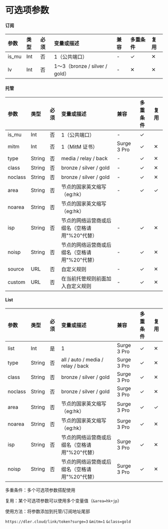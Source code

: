 # 可选项参数

#### 订阅

| 参数 | 类型 | 必须 | 变量或描述 | 兼容 | 多重条件 | 复用 |
| :--- | :--- | :--- | :--- | :--- | :--- | :--- |
| is\_mu | Int | 否 | 1（公共端口） | - | ✓ | ✕ |
| lv | Int | 否 | 1～3（bronze / silver / gold） | - | ✕ | ✕ |

#### 托管

| 参数 | 类型 | 必须 | 变量或描述 | 兼容 | 多重条件 | 复用 |
| :--- | :--- | :--- | :--- | :--- | :--- | :--- |
| is\_mu | Int | 否 | 1（公共端口） | - | ✓ |  |
| mitm | Int | 否 | 1（MitM 证书） | Surge 3 Pro | ✓ | ✕ |
| type | String | 否 | media / relay / back | - | ✓ | ✕ |
| class | String | 否 | bronze / silver / gold | - | ✓ | ✕ |
| noclass | String | 否 | bronze / silver / gold | - | ✓ | ✕ |
| area | String | 否 | 节点的国家英文缩写（eg:hk） | - | ✓ | ✓ |
| noarea | String | 否 | 节点的国家英文缩写（eg:hk） |  |  |  |
| isp | String | 否 | 节点的网络运营商或后缀名（空格请用"%20"代替） | - | ✓ | ✕ |
| noisp | String | 否 | 节点的网络运营商或后缀名（空格请用"%20"代替） | - | ✓ | ✕ |
| source | URL | 否 | 自定义规则 | - | ✓ | ✕ |
| custom | URL | 否 | 在当前托管规则前面加入自定义规则 | - | ✓ | ✕ |

#### List

| 参数 | 类型 | 必须 | 变量或描述 | 兼容 | 多重条件 | 复用 |
| :--- | :--- | :--- | :--- | :--- | :--- | :--- |
| list | Int | 是 | 1 | Surge 3 Pro | ✓ | ✕ |
| type | String | 否 | all / auto / media / relay / back | Surge 3 Pro | ✓ | ✕ |
| class | String | 否 | bronze / silver / gold | Surge 3 Pro | ✓ | ✕ |
| noclass | String | 否 | bronze / silver / gold | Surge 3 Pro | ✓ | ✕ |
| area | String | 否 | 节点的国家英文缩写（eg:hk） | Surge 3 Pro | ✓ | ✓ |
| noarea | String | 否 | 节点的国家英文缩写（eg:hk） | Surge 3 Pro | ✓ | ✕ |
| isp | String | 否 | 节点的网络运营商或后缀名（空格请用"%20"代替） | Surge 3 Pro | ✓ | ✕ |
| noisp | String | 否 | 节点的网络运营商或后缀名（空格请用"%20"代替） | Surge 3 Pro | ✓ | ✕ |

多重条件：多个可选项参数搭配使用

复用：某个可选项参数可以使用多个变量值（`&area=hk+jp`）



使用方法：将参数添加到托管/订阅地址尾部

`https://dler.cloud/link/token?surge=3` `&mitm=1` `&class=gold`

